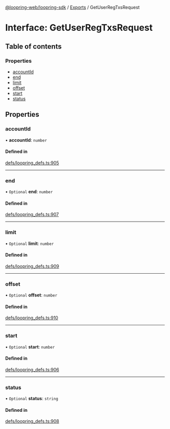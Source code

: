 [@loopring-web/loopring-sdk](../README.md) / [Exports](../modules.md) / GetUserRegTxsRequest

# Interface: GetUserRegTxsRequest

## Table of contents

### Properties

- [accountId](GetUserRegTxsRequest.md#accountid)
- [end](GetUserRegTxsRequest.md#end)
- [limit](GetUserRegTxsRequest.md#limit)
- [offset](GetUserRegTxsRequest.md#offset)
- [start](GetUserRegTxsRequest.md#start)
- [status](GetUserRegTxsRequest.md#status)

## Properties

### accountId

• **accountId**: `number`

#### Defined in

[defs/loopring_defs.ts:905](https://github.com/Loopring/loopring_sdk/blob/f91f904/src/defs/loopring_defs.ts#L905)

___

### end

• `Optional` **end**: `number`

#### Defined in

[defs/loopring_defs.ts:907](https://github.com/Loopring/loopring_sdk/blob/f91f904/src/defs/loopring_defs.ts#L907)

___

### limit

• `Optional` **limit**: `number`

#### Defined in

[defs/loopring_defs.ts:909](https://github.com/Loopring/loopring_sdk/blob/f91f904/src/defs/loopring_defs.ts#L909)

___

### offset

• `Optional` **offset**: `number`

#### Defined in

[defs/loopring_defs.ts:910](https://github.com/Loopring/loopring_sdk/blob/f91f904/src/defs/loopring_defs.ts#L910)

___

### start

• `Optional` **start**: `number`

#### Defined in

[defs/loopring_defs.ts:906](https://github.com/Loopring/loopring_sdk/blob/f91f904/src/defs/loopring_defs.ts#L906)

___

### status

• `Optional` **status**: `string`

#### Defined in

[defs/loopring_defs.ts:908](https://github.com/Loopring/loopring_sdk/blob/f91f904/src/defs/loopring_defs.ts#L908)
